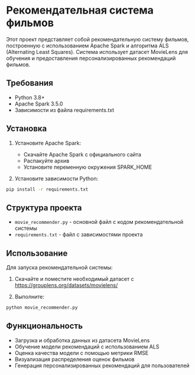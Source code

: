 # Рекомендательная система фильмов

Этот проект представляет собой рекомендательную систему фильмов, построенную с использованием Apache Spark и алгоритма ALS (Alternating Least Squares). Система использует датасет MovieLens для обучения и предоставления персонализированных рекомендаций фильмов.

## Требования

- Python 3.8+
- Apache Spark 3.5.0
- Зависимости из файла requirements.txt

## Установка

1. Установите Apache Spark:
   - Скачайте Apache Spark с официального сайта
   - Распакуйте архив
   - Установите переменную окружения SPARK_HOME

2. Установите зависимости Python:
```bash
pip install -r requirements.txt
```

## Структура проекта

- `movie_recommender.py` - основной файл с кодом рекомендательной системы
- `requirements.txt` - файл с зависимостями проекта

## Использование

Для запуска рекомендательной системы:
1. Скачайте и поместите необходимый датасет с https://grouplens.org/datasets/movielens/

 2. Выполните:
```bash
python movie_recommender.py
```

## Функциональность

- Загрузка и обработка данных из датасета MovieLens
- Обучение модели рекомендаций с использованием ALS
- Оценка качества модели с помощью метрики RMSE
- Визуализация распределения оценок фильмов
- Генерация персонализированных рекомендаций для пользователей
